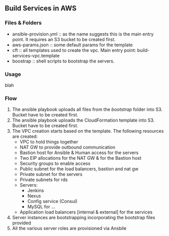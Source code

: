 ## Build Services in AWS ##

### Files & Folders ###

* ansible-provision.yml :: as the name suggests this is the main entry point. It requires an S3 bucket to be created first.
* aws-params.json :: some default params for the template
* cft :: all templates used to create the vpc. Main entry point: build-services-vpc.template
* boostrap :: shell scripts to bootstrap the servers.

### Usage ###

blah

### Flow ###

1. The ansible playbook uploads all files from the _bootstrap_ folder into S3. Bucket have to be created first.
2. The ansible playbook uploads the CloudFormation template into S3. Bucket have to be created first.
3. The VPC creation starts based on the template. The following resources are created:
    * VPC to hold things together
    * NAT GW to provide outbound communication
    * Bastion host for Ansible & Human access for the servers
    * Two EIP allocations for the NAT GW & for the Bastion host
    * Security groups to enable access
    * Public subnet for the load balancers, bastion and nat gw
    * Private subnet for the servers
    * Private subnets for rds
    * Servers:
        - Jenkins
        - Nexus
        - Config service (Consul)
        - MySQL for ...
    * Application load balancers [internal & external] for the services
4. Server instances are bootstrapping incorporating the bootstrap files provided
5. All the various server roles are provisioned via Ansbile
